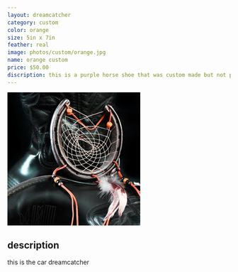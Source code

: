 ```yaml
---
layout: dreamcatcher
category: custom
color: orange
size: 5in x 7in
feather: real
image: photos/custom/orange.jpg
name: orange custom
price: $50.00
discription: this is a purple horse shoe that was custom made but not picked up 
---
```


![ car dreamcatcher ](/images/photos/custom/orange.jpg)

## description

this is the car dreamcatcher
